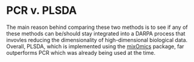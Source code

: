 # PCR v. PLSDA

The main reason behind comparing these two methods is to see if any of these methods can be/should stay integrated into a DARPA process that invovles reducing the dimensionality of high-dimensional biological data. Overall, PLSDA, which is implemented using the [mixOmics](https://www.bioconductor.org/packages/release/bioc/manuals/mixOmics/man/mixOmics.pdf) package, far outperforms PCR which was already being used at the time.
